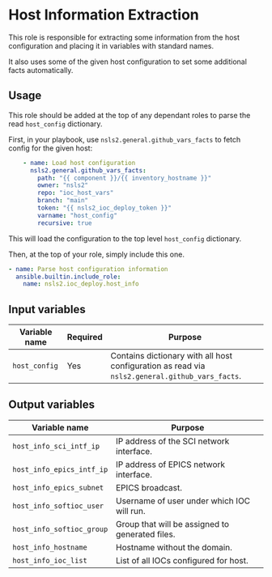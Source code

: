 # Host Information Extraction

This role is responsible for extracting some information from the host configuration and placing it in variables with standard names.

It also uses some of the given host configuration to set some additional facts automatically.

## Usage

This role should be added at the top of any dependant roles to parse the read `host_config` dictionary.

First, in your playbook, use `nsls2.general.github_vars_facts` to fetch config for the given host:

```Yaml
    - name: Load host configuration
      nsls2.general.github_vars_facts:
        path: "{{ component }}/{{ inventory_hostname }}"
        owner: "nsls2"
        repo: "ioc_host_vars"
        branch: "main"
        token: "{{ nsls2_ioc_deploy_token }}"
        varname: "host_config"
        recursive: true
```

This will load the configuration to the top level `host_config` dictionary.

Then, at the top of your role, simply include this one.

```Yaml
- name: Parse host configuration information
  ansible.builtin.include_role:
    name: nsls2.ioc_deploy.host_info
```

## Input variables

Variable name | Required | Purpose
--------------|-----------|----------
`host_config` | Yes | Contains dictionary with all host configuration as read via `nsls2.general.github_vars_facts`.

## Output variables

Variable name | Purpose
------------|--------------
`host_info_sci_intf_ip` | IP address of the SCI network interface.
`host_info_epics_intf_ip` | IP address of EPICS network interface.
`host_info_epics_subnet` | EPICS broadcast.
`host_info_softioc_user` | Username of user under which IOC will run.
`host_info_softioc_group` | Group that will be assigned to generated files.
`host_info_hostname` | Hostname without the domain.
`host_info_ioc_list` | List of all IOCs configured for host.
